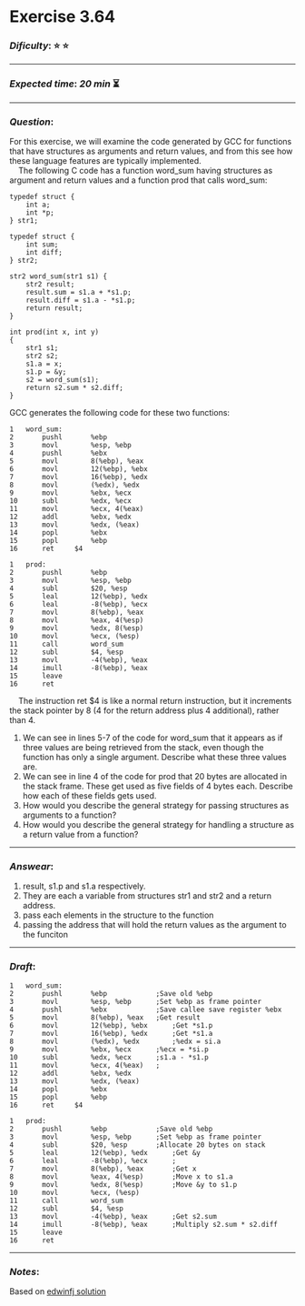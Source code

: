 Exercise 3.64
==============

### ***Dificulty***: :star: :star:

---

### ***Expected time***: ***20 min*** :hourglass_flowing_sand:

---

### ***Question***:
For this exercise, we will examine the code generated by GCC for functions that have structures as arguments and return values, and from this see how these language features are typically implemented.  
&nbsp;&nbsp;&nbsp;&nbsp;The following C code has a function word_sum having structures as argument and return values and a function prod that calls word_sum:  

```
typedef struct {
	int a;
	int *p;
} str1;

typedef struct {
	int sum;
	int diff;
} str2;

str2 word_sum(str1 s1) {
	str2 result;
	result.sum = s1.a + *s1.p;
	result.diff = s1.a - *s1.p;
	return result;
}

int prod(int x, int y)
{
	str1 s1;
	str2 s2;
	s1.a = x;
	s1.p = &y;
	s2 = word_sum(s1);
	return s2.sum * s2.diff;
}
```  

GCC generates the following code for these two functions:  

```
1	word_sum:
2		pushl		%ebp
3		movl		%esp, %ebp
4		pushl		%ebx
5		movl		8(%ebp), %eax
6		movl		12(%ebp), %ebx
7		movl		16(%ebp), %edx
8		movl		(%edx), %edx
9		movl		%ebx, %ecx
10		subl		%edx, %ecx
11		movl		%ecx, 4(%eax)
12		addl		%ebx, %edx
13		movl		%edx, (%eax)
14		popl		%ebx
15		popl		%ebp
16		ret		$4
```  

```
1	prod:
2		pushl		%ebp
3		movl		%esp, %ebp
4		subl		$20, %esp
5		leal		12(%ebp), %edx
6		leal		-8(%ebp), %ecx
7		movl		8(%ebp), %eax
8		movl		%eax, 4(%esp)
9		movl		%edx, 8(%esp)
10		movl		%ecx, (%esp)
11		call		word_sum
12		subl		$4, %esp
13		movl		-4(%ebp), %eax
14		imull		-8(%ebp), %eax
15		leave
16		ret
```
&nbsp;&nbsp;&nbsp;&nbsp;The instruction ret $4 is like a normal return instruction, but it increments the stack pointer by 8 (4 for the return address plus 4 additional), rather than 4.  

1. We can see in lines 5-7 of the code for word_sum that it appears as if three values are being retrieved from the stack, even though the function has only a single argument. Describe what these three values are.
2. We can see in line 4 of the code for prod that 20 bytes are allocated in the stack frame. These get used as five fields of 4 bytes each. Describe how each of these fields gets used.
3. How would you describe the general strategy for passing structures as arguments to a function?
4. How would you describe the general strategy for handling a structure as a return value from a function?  

---

### ***Answear***:  
1. result, s1.p and s1.a respectively.
2. They are each a variable from structures str1 and str2 and a return address.  
3. pass each elements in the structure to the function
4. passing the address that will hold the return values as the 
argument to the funciton

---

### ***Draft***: 
```
1	word_sum:
2		pushl		%ebp			;Save old %ebp
3		movl		%esp, %ebp		;Set %ebp as frame pointer
4		pushl		%ebx			;Save callee save register %ebx
5		movl		8(%ebp), %eax	;Get result
6		movl		12(%ebp), %ebx		;Get *s1.p
7		movl		16(%ebp), %edx		;Get *s1.a
8		movl		(%edx), %edx		;%edx = si.a
9		movl		%ebx, %ecx		;%ecx = *si.p
10		subl		%edx, %ecx		;s1.a - *s1.p
11		movl		%ecx, 4(%eax)	;
12		addl		%ebx, %edx
13		movl		%edx, (%eax)
14		popl		%ebx
15		popl		%ebp
16		ret		$4
```  

```
1	prod:
2		pushl		%ebp			;Save old %ebp
3		movl		%esp, %ebp		;Set %ebp as frame pointer
4		subl		$20, %esp		;Allocate 20 bytes on stack
5		leal		12(%ebp), %edx		;Get &y
6		leal		-8(%ebp), %ecx		;
7		movl		8(%ebp), %eax		;Get x
8		movl		%eax, 4(%esp)		;Move x to s1.a
9		movl		%edx, 8(%esp)		;Move &y to s1.p
10		movl		%ecx, (%esp)
11		call		word_sum
12		subl		$4, %esp
13		movl		-4(%ebp), %eax		;Get s2.sum
14		imull		-8(%ebp), %eax		;Multiply s2.sum * s2.diff
15		leave
16		ret
```  

---

### ***Notes***:  
Based on [edwinfj solution](https://github.com/edwinfj/csapp-2e-solution/blob/master/practice/c3/p3.64)